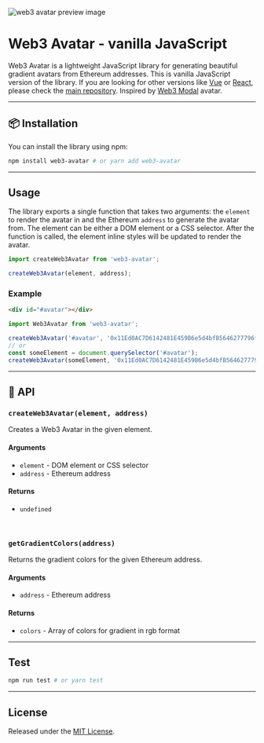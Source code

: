![web3 avatar preview image](https://user-images.githubusercontent.com/47187316/221898436-ace45b7c-f303-4b3b-b1ae-a24a1958d489.png)

# Web3 Avatar - vanilla JavaScript
Web3 Avatar is a lightweight JavaScript library for generating beautiful gradient avatars from Ethereum addresses. This is vanilla JavaScript version of the library. If you are looking for other versions like [Vue](https://github.com/JackHamer09/web3-avatar/blob/master/vue) or [React](https://github.com/JackHamer09/web3-avatar/blob/master/react), please check the [main repository](https://github.com/JackHamer09/web3-avatar).
Inspired by [Web3 Modal](https://github.com/WalletConnect/web3modal) avatar.

---

## 📦 Installation
You can install the library using npm:
```bash
npm install web3-avatar # or yarn add web3-avatar
```

---

## Usage
The library exports a single function that takes two arguments: the `element` to render the avatar in and the Ethereum `address` to generate the avatar from. The element can be either a DOM element or a CSS selector. After the function is called, the element inline styles will be updated to render the avatar.

```js
import createWeb3Avatar from 'web3-avatar';

createWeb3Avatar(element, address);
```

### Example
```html
<div id="#avatar"></div>
```

```js
import Web3Avatar from 'web3-avatar';

createWeb3Avatar('#avatar', '0x11Ed0AC7D6142481E459B6e5d4bfB5646277796f');
// or
const someElement = document.querySelector('#avatar');
createWeb3Avatar(someElement, '0x11Ed0AC7D6142481E459B6e5d4bfB5646277796f');
```

---

## 📖 API

### `createWeb3Avatar(element, address)`
Creates a Web3 Avatar in the given element.

#### Arguments
- `element` - DOM element or CSS selector
- `address` - Ethereum address

#### Returns
- `undefined`

<br>

### `getGradientColors(address)`
Returns the gradient colors for the given Ethereum address.

#### Arguments
- `address` - Ethereum address

#### Returns
- `colors` - Array of colors for gradient in rgb format

---

## Test

```bash
npm run test # or yarn test
```

---

## License
Released under the [MIT License](https://github.com/JackHamer09/web3-avatar/blob/master/LICENSE).